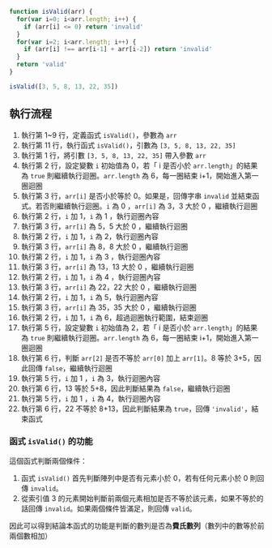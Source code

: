 ``` js
function isValid(arr) {
  for(var i=0; i<arr.length; i++) {
    if (arr[i] <= 0) return 'invalid'
  }
  for(var i=2; i<arr.length; i++) {
    if (arr[i] !== arr[i-1] + arr[i-2]) return 'invalid'
  }
  return 'valid'
}

isValid([3, 5, 8, 13, 22, 35])
```

## 執行流程
1. 執行第 1~9 行，定義函式 `isValid()`，參數為 `arr`
2. 執行第 11 行，執行函式 `isValid()`，引數為 `[3, 5, 8, 13, 22, 35]`
3. 執行第 1 行，將引數 `[3, 5, 8, 13, 22, 35]` 帶入參數 `arr`
4.  執行第 2 行，設定變數 `i` 初始值為 0，若「 i 是否小於 `arr.length`」的結果為 `true` 則繼續執行迴圈。`arr.length` 為 6，每一圈結束 i+1，開始進入第一圈迴圈
5. 執行第 3 行，`arr[i]` 是否小於等於 0。如果是，回傳字串 `invalid` 並結束函式。若否則繼續執行迴圈。`i` 為 0 ，`arr[i]` 為 3，3 大於 0 ，繼續執行迴圈
6. 執行第 2 行，`i` 加 1，`i` 為 1 ，執行迴圈內容
7. 執行第 3 行，`arr[i]` 為 5，5 大於 0 ，繼續執行迴圈
8. 執行第 2 行，`i` 加 1，`i` 為 2，執行迴圈內容
9. 執行第 3 行，`arr[i]` 為 8，8 大於 0 ，繼續執行迴圈
10. 執行第 2 行，`i` 加 1，`i` 為 3 ，執行迴圈內容
11. 執行第 3 行，`arr[i]` 為 13，13 大於 0 ，繼續執行迴圈
12. 執行第 2 行，`i` 加 1，`i` 為 4 ，執行迴圈內容
13. 執行第 3 行，`arr[i]` 為 22，22 大於 0 ，繼續執行迴圈
14. 執行第 2 行，`i` 加 1，`i` 為 5，執行迴圈內容
15. 執行第 3 行，`arr[i]` 為 35，35 大於 0 ，繼續執行迴圈
16. 執行第 2 行，`i` 加 1，`i` 為 6，超過迴圈執行範圍，結束迴圈
17. 執行第 5 行，設定變數 `i` 初始值為 2，若「 i 是否小於 `arr.length`」的結果為 `true` 則繼續執行迴圈。`arr.length` 為 6，每一圈結束 i+1，開始進入第一圈迴圈
18. 執行第 6 行，判斷 `arr[2]` 是否不等於 `arr[0]` 加上 `arr[1]`。8 等於 3+5，因此回傳 `false`，繼續執行迴圈
19. 執行第 5 行，`i` 加 1 ，`i` 為 3，執行迴圈內容
20. 執行第 6 行，13 等於 5+8，因此判斷結果為 `false`，繼續執行迴圈
21. 執行第 5 行，`i` 加 1 ，`i` 為 4，執行迴圈內容
22. 執行第 6 行，22 不等於 8+13，因此判斷結果為 `true`，回傳 `'invalid'`，結束函式

### 函式 `isValid()` 的功能
這個函式判斷兩個條件：
1. 函式 `isValid()` 首先判斷陣列中是否有元素小於 0，若有任何元素小於 0 則回傳 `invalid`。
2. 從索引值 3 的元素開始判斷前兩個元素相加是否不等於該元素，如果不等於的話回傳 `invalid`。如果兩個條件皆滿足，則回傳 `valid`。

因此可以得到結論本函式的功能是判斷的數列是否為**費氏數列**（數列中的數等於前兩個數相加）